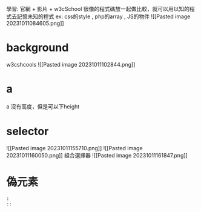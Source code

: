 學習: 
官網 + 影片 + w3cSchool
很像的程式碼放一起做比較，就可以用以知的程式去記憶未知的程式
ex:
css的style  ,  php的array  ,  JS的物件
![[Pasted image 20231011084605.png]]
# background
w3cshcools
![[Pasted image 20231011102844.png]]
# a
a 沒有高度，但是可以下height
# selector
![[Pasted image 20231011155710.png]]
![[Pasted image 20231011160050.png]]
組合選擇器
![[Pasted image 20231011161847.png]]
# 偽元素
	:
	::
